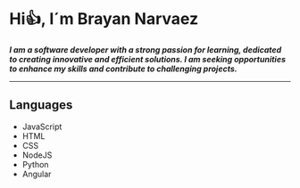 # Hi👍, I´m Brayan Narvaez

***I am a software developer with a strong passion for learning, dedicated to creating innovative and efficient solutions. I am seeking opportunities to enhance my skills and contribute to challenging projects.***

---

## Languages

- JavaScript
- HTML
- CSS
- NodeJS
- Python
- Angular
